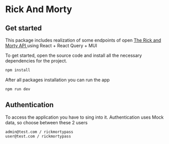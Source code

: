 # Rick And Morty

## Get started

This package includes realization of some endpoints of open [The Rick and Morty API
](https://rickandmortyapi.com/) using React + React Query + MUI

To get started, open the source code and install all the necessary dependencies for the project.

```sh
npm install
```

After all packages installation you can run the app

```sh
npm run dev
```

## Authentication

To access the application you have to sing into it. Authentication uses Mock data, so choose between these 2 users

```sh
admin@test.com / rickmortypass
user@test.com / rickmortypass
```
